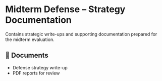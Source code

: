 # Midterm Defense – Strategy Documentation

Contains strategic write-ups and supporting documentation prepared for the midterm evaluation.

## 📘 Documents
- Defense strategy write-up
- PDF reports for review
